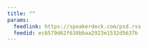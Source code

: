 ```yaml
---
title: ""
params:
  feedlink: https://speakerdeck.com/psd.rss
  feedid: ec6579d62f638bbaa2923e1532d5637b
---
```

